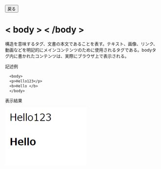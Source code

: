 <button type="button" onclick="history.back()">戻る</button>

# < body > < /body >
構造を意味するタグ、文書の本文であることを表す。テキスト、画像、リンク、動画などを明記的にメインコンテンツのために使用されるタグである。bodyタグ内に書かれたコンテンツは、実際にブラウザ上で表示される。

記述例 [](変更しない)

```
  <body>
  <p>Hello123</p>
  <b>Hello </b>
  </body>
```

表示結果　[](変更しない)

![](../goto/body.png)
